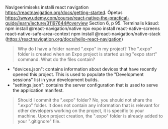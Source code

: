 Navigeerimiseks installi react navigation https://reactnavigation.org/docs/getting-started. Õpetus https://www.udemy.com/course/react-native-the-practical-guide/learn/lecture/31197644#overview Section 6, p 95.
Terminalis käsud: 
npm install @react-navigation/native 
npx expo install react-native-screens react-native-safe-area-context
npm install @react-navigation/native-stack  (https://reactnavigation.org/docs/hello-react-navigation)

> Why do I have a folder named ".expo" in my project?
The ".expo" folder is created when an Expo project is started using "expo start" command.
> What do the files contain?
- "devices.json": contains information about devices that have recently opened this project. This is used to populate the "Development sessions" list in your development builds.
- "settings.json": contains the server configuration that is used to serve the application manifest.
> Should I commit the ".expo" folder?
No, you should not share the ".expo" folder. It does not contain any information that is relevant for other developers working on the project, it is specific to your machine.
Upon project creation, the ".expo" folder is already added to your ".gitignore" file.
